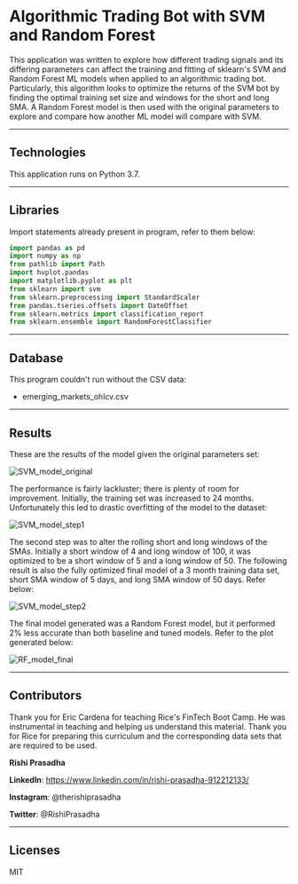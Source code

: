 # Algorithmic Trading Bot with SVM and Random Forest

This application was written to explore how different trading signals and its differing parameters can affect the training and fitting of sklearn's SVM and Random Forest ML models when applied to an algorithmic trading bot. Particularly, this algorithm looks to optimize the returns of the SVM bot by finding the optimal training set size and windows for the short and long SMA. A Random Forest model is then used with the original parameters to explore and compare how another ML model will compare with SVM.

---

## Technologies 

This application runs on Python 3.7.

---

## Libraries

Import statements already present in program, refer to them below:

```python
import pandas as pd
import numpy as np
from pathlib import Path
import hvplot.pandas
import matplotlib.pyplot as plt
from sklearn import svm
from sklearn.preprocessing import StandardScaler
from pandas.tseries.offsets import DateOffset
from sklearn.metrics import classification_report
from sklearn.ensemble import RandomForestClassifier
```

---

## Database

This program couldn't run without the CSV data:

* emerging_markets_ohlcv.csv

---

## Results

These are the results of the model given the original parameters set: 

![SVM_model_original](https://user-images.githubusercontent.com/107497500/190939998-3dc59d0f-2e22-4d7c-8873-556a8a20339f.png)

The performance is fairly lackluster; there is plenty of room for improvement. Initially, the training set was increased to 24 months. Unfortunately this led to drastic overfitting of the model to the dataset: 

![SVM_model_step1](https://user-images.githubusercontent.com/107497500/190940171-04031d45-cfcf-41a2-b2f4-516ebf644d16.png)

The second step was to alter the rolling short and long windows of the SMAs. Initially a short window of 4 and long window of 100, it was optimized to be a short window of 5 and a long window of 50. The following result is also the fully optimized final model of a 3 month training data set, short SMA window of 5 days, and long SMA window of 50 days. Refer below: 

![SVM_model_step2](https://user-images.githubusercontent.com/107497500/190940285-433d5a1a-e2f2-4db1-8dd9-7f3efa0e4039.png)

The final model generated was a Random Forest model, but it performed 2% less accurate than both baseline and tuned models. Refer to the plot generated below:


![RF_model_final](https://user-images.githubusercontent.com/107497500/190940813-21d37a9a-ec95-4df8-9095-725cc77e45d7.png)

---
## Contributors

Thank you for Eric Cardena for teaching Rice's FinTech Boot Camp. He was instrumental in teaching and helping us understand this material. Thank you for Rice for preparing this curriculum and the corresponding data sets that are required to be used. 

**Rishi Prasadha**

**LinkedIn**: https://www.linkedin.com/in/rishi-prasadha-912212133/

**Instagram**: @therishiprasadha

**Twitter**: @RishiPrasadha

---

## Licenses 

MIT
